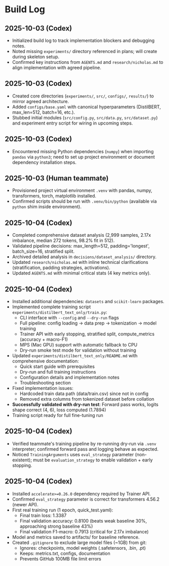 # Build Log

## 2025-10-03 (Codex)
- Initialized build log to track implementation blockers and debugging notes.
- Noted missing `experiments/` directory referenced in plans; will create during skeleton setup.
- Confirmed key instructions from `AGENTS.md` and `research/nicholas.md` to align implementation with agreed pipeline.


## 2025-10-03 (Codex)
- Created core directories (`experiments/`, `src/`, `configs/`, `results/`) to mirror agreed architecture.
- Added `configs/base.yaml` with canonical hyperparameters (DistilBERT, max_len=512, batch=16, etc.).
- Stubbed initial modules (`src/config.py`, `src/data.py`, `src/dataset.py`) and experiment entry script for wiring in upcoming steps.

## 2025-10-03 (Codex)
- Encountered missing Python dependencies (`numpy`) when importing `pandas` via `python3`; need to set up project environment or document dependency installation steps.

## 2025-10-03 (Human teammate)
- Provisioned project virtual environment `.venv` with pandas, numpy, transformers, torch, matplotlib installed.
- Confirmed scripts should be run with `.venv/bin/python` (available via `python` shim inside environment).

## 2025-10-04 (Codex)
- Completed comprehensive dataset analysis (2,999 samples, 2.17x imbalance, median 272 tokens, 98.2% fit in 512).
- Validated pipeline decisions: max_length=512, padding='longest', batch_size=16, stratified split.
- Archived detailed analysis in `decisions/dataset_analysis/` directory.
- Updated `research/nicholas.md` with inline technical clarifications (stratification, padding strategies, activations).
- Updated `AGENTS.md` with minimal critical stats (4 key metrics only).

## 2025-10-04 (Codex)
- Installed additional dependencies: `datasets` and `scikit-learn` packages.
- Implemented complete training script `experiments/distilbert_text_only/train.py`:
  - CLI interface with `--config` and `--dry-run` flags
  - Full pipeline: config loading → data prep → tokenization → model training
  - Trainer API with early stopping, stratified split, compute_metrics (accuracy + macro-F1)
  - MPS (Mac GPU) support with automatic fallback to CPU
  - Dry-run smoke test mode for validation without training
- Updated `experiments/distilbert_text_only/README.md` with comprehensive documentation:
  - Quick start guide with prerequisites
  - Dry-run and full training instructions
  - Configuration details and implementation notes
  - Troubleshooting section
- Fixed implementation issues:
  - Hardcoded train data path (data/train.csv) since not in config
  - Removed extra columns from tokenized dataset before collation
- **Successfully validated with dry-run test**: Forward pass works, logits shape correct (4, 6), loss computed (1.7894)
- Training script ready for full fine-tuning run

## 2025-10-04 (Codex)
- Verified teammate's training pipeline by re-running dry-run via `.venv` interpreter; confirmed forward pass and logging behave as expected.
- Noticed `TrainingArguments` uses `eval_strategy` parameter (non-existent); must be `evaluation_strategy` to enable validation + early stopping.

## 2025-10-04 (Codex)
- Installed `accelerate>=0.26.0` dependency required by Trainer API.
- Confirmed `eval_strategy` parameter is correct for transformers 4.56.2 (newer API).
- First real training run (1 epoch, quick_test.yaml):
  - Final train loss: 1.3387
  - Final validation accuracy: 0.8100 (beats weak baseline 30%, approaching strong baseline 43%)
  - Final validation F1-macro: 0.7913 (critical for 2.17x imbalance)
- Model and metrics saved to artifacts/ for baseline reference.
- Created `.gitignore` to exclude large model files (~1GB) from git:
  - Ignores: checkpoints, model weights (.safetensors, .bin, .pt)
  - Keeps: metrics.txt, configs, documentation
  - Prevents GitHub 100MB file limit errors
